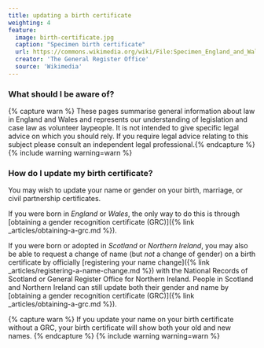 ```yaml
---
title: updating a birth certificate
weighting: 4
feature:
  image: birth-certificate.jpg
  caption: "Specimen birth certificate"
  url: https://commons.wikimedia.org/wiki/File:Specimen_England_and_Wales_Long_Birth_Certificate.jpg
  creator: 'The General Register Office'
  source: 'Wikimedia'
---
```


### What should I be aware of?

{% capture warn %}
These pages summarise general information about law in England and Wales and represents our understanding of legislation and case law as volunteer laypeople. It is not intended to give specific legal advice on which you should rely. If you require legal advice relating to this subject please consult an independent legal professional.{% endcapture %}
{% include warning warning=warn %}

### How do I update my birth certificate?

You may wish to update your name or gender on your birth, marriage, or civil partnership certificates. 

If you were born in *England* or *Wales*, the only way to do this is through [obtaining a gender recognition certificate (GRC)]({% link _articles/obtaining-a-grc.md %}).

If you were born or adopted in *Scotland* or *Northern Ireland*, you may also be able to request a change of name (but *not* a change of gender) on a birth certificate by officially [registering your name change]({% link _articles/registering-a-name-change.md %}) with the National Records of Scotland or General Register Office for Northern Ireland. People in Scotland and Northern Ireland can still update both their gender and name by [obtaining a gender recognition certificate (GRC)]({% link _articles/obtaining-a-grc.md %}).

{% capture warn %}
If you update your name on your birth certificate without a GRC, your birth certificate will show both your old and new names.
{% endcapture %}
{% include warning warning=warn %}